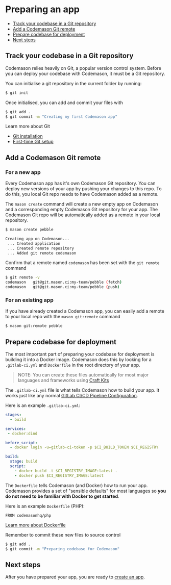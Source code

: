 # Preparing an app

- [Track your codebase in a Git repository](#git)
- [Add a Codemason Git remote](#remote)
- [Prepare codebase for deployment](#codebase)
- [Next steps](#next-steps)

<a name="git"></a>
## Track your codebase in a Git repository
Codemason relies heavily on Git, a popular version control system. Before you can deploy your codebase with Codemason, it must be a Git repository. 

You can initialise a git repository in the current folder by running:
```bash
$ git init
```

Once initialised, you can add and commit your files with 
```bash
$ git add .
$ git commit -m "Creating my first Codemason app"
```

Learn more about Git
* [Git installation](https://git-scm.com/book/en/v2/Getting-Started-Installing-Git)
* [First-time Git setup](https://git-scm.com/book/en/v2/Getting-Started-First-Time-Git-Setup)

<a name="remote"></a>
## Add a Codemason Git remote 

### For a new app
Every Codemason app has it's own Codemason Git repository. You can deploy new versions of your app by pushing your changes to this repo. To do this, you local Git repo needs to have Codemason added as a remote.

The `mason create` command will create a new empty app on Codemason and a corresponding empty Codemason Git repository for your app. The Codemason Git repo will be automatically added as a remote in your local repository.

```bash
$ mason create pebble

Creating app on Codemason...
 ... Created application
 ... Created remote repository
 ... Added git remote codemason
```

Confirm that a remote named `codemason` has been set with the `git remote` command
```bash
$ git remote -v
codemason	git@git.mason.ci:my-team/pebble (fetch)
codemason	git@git.mason.ci:my-team/pebble (push)
```

### For an existing app
If you have already created a Codemason app, you can easily add a remote to your local repo with the `mason git:remote` command
```bash
$ mason git:remote pebble
```

<a name="codebase"></a>
## Prepare codebase for deployment
The most important part of preparing your codebase for deployment is building it into a Docker image. Codemason does this by looking for a `.gitlab-ci.yml` and `Dockerfile` in the root directory of your app.

> NOTE: You can create these files automatically for most major languages and frameworks using [Craft Kits](/docs/{{version}}/craft-kits)

The `.gitlab-ci.yml` file is what tells Codemason how to build your app. It works just like any normal [GitLab CI/CD Pipeline Configuration](https://docs.gitlab.com/ee/ci/yaml/). 

Here is an example `.gitlab-ci.yml`:
```yaml
stages: 
  - build

services:
 - docker:dind

before_script:
  - docker login -u=gitlab-ci-token -p $CI_BUILD_TOKEN $CI_REGISTRY

build: 
  stage: build
  script: 
    - docker build -t $CI_REGISTRY_IMAGE:latest .
    - docker push $CI_REGISTRY_IMAGE:latest
```

The `Dockerfile` tells Codemason (and Docker) how to run your app. Codemason provides a set of "sensible defaults" for most languages so **you do not need to be familiar with Docker to get started**.

Here is an example `Dockerfile` (PHP): 
```docker
FROM codemasonhq/php
```

[Learn more about Dockerfile](https://docs.docker.com/engine/reference/builder/)

Remember to commit these new files to source control
```bash
$ git add .
$ git commit -m "Preparing codebase for Codemason"
```

<a name="next-steps"></a>
## Next steps
After you have prepared your app, you are ready to [create an app](/docs/{{version}}/creating-apps).